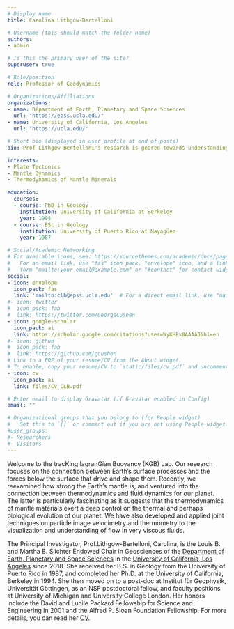 ```yaml
---
# Display name
title: Carolina Lithgow-Bertelloni

# Username (this should match the folder name)
authors:
- admin

# Is this the primary user of the site?
superuser: true

# Role/position
role: Professor of Geodynamics

# Organizations/Affiliations
organizations:
- name: Department of Earth, Planetary and Space Sciences
  url: "https://epss.ucla.edu/"
- name: University of California, Los Angeles
  url: "https://ucla.edu/"

# Short bio (displayed in user profile at end of posts)
bio: Prof Lithgow-Bertelloni's research is geared towards understanding the connection between the dynamics of Earth's interior and their surface expression, including the influence of dynamics on surface deformation and topography. Research approaches to these questions include numerical simulations and experimental fluid dynamics.

interests:
- Plate Tectonics
- Mantle Dynamics
- Thermodynamics of Mantle Minerals

education:
  courses:
  - course: PhD in Geology
    institution: University of California at Berkeley
    year: 1994
  - course: BSc in Geology
    institution: University of Puerto Rico at Mayagüez
    year: 1987

# Social/Academic Networking
# For available icons, see: https://sourcethemes.com/academic/docs/page-builder/#icons
#   For an email link, use "fas" icon pack, "envelope" icon, and a link in the
#   form "mailto:your-email@example.com" or "#contact" for contact widget.
social:
- icon: envelope
  icon_pack: fas
  link: 'mailto:clb@epss.ucla.edu'  # For a direct email link, use "mailto:test@example.org".
#- icon: twitter
#  icon_pack: fab
#  link: https://twitter.com/GeorgeCushen
- icon: google-scholar
  icon_pack: ai
  link: https://scholar.google.com/citations?user=WyKH8v8AAAAJ&hl=en
#- icon: github
#  icon_pack: fab
#  link: https://github.com/gcushen
# Link to a PDF of your resume/CV from the About widget.
# To enable, copy your resume/CV to `static/files/cv.pdf` and uncomment the lines below.
- icon: cv
  icon_pack: ai
  link: files/CV_CLB.pdf

# Enter email to display Gravatar (if Gravatar enabled in Config)
email: ""

# Organizational groups that you belong to (for People widget)
#   Set this to `[]` or comment out if you are not using People widget.
#user_groups:
#- Researchers
#- Visitors
---
```

Welcome to the tracKing lagranGian Buoyancy (KGB) Lab. Our research focuses on the connection between Earth’s surface processes and the forces below the surface that drive and shape them. Recently, we reexamined how strong the Earth’s mantle is, and ventured into the connection between thermodynamics and fluid dynamics for our planet. The latter is particularly fascinating as it suggests that the thermodynamics of mantle materials exert a deep control on the thermal and perhaps biological evolution of our planet. We have also developed and applied joint techniques on particle image velocimetry and thermometry to the visualization and understanding of flow in very viscous fluids.

The Principal Investigator, Prof.Lithgow-Bertelloni, Carolina, is the Louis B. and Martha B. Slichter Endowed Chair in Geosciences of the [Department of Earth, Planetary and Space Sciences](https://epss.ucla.edu/) in the [University of California, Los Angeles](https://ucla.edu/) since 2018. She received her B.S. in Geology from the University of Puerto Rico in 1987, and completed her Ph.D. at the University of California, Berkeley in 1994. She then moved on to a post-doc at Institut für Geophysik, Universität Göttingen, as an NSF postdoctoral fellow, and faculty positions at University of Michigan and University College London. Her honors include the David and Lucile Packard Fellowship for Science and Engineering in 2001 and the Alfred P. Sloan Foundation Fellowship. For more details, you can read her [CV](files/CV_CLB.pdf).